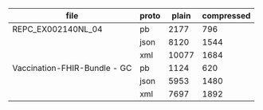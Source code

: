 file	                     | proto    | plain	   | compressed
-----------------------------|----------|----------|-----------------
REPC_EX002140NL_04	| pb	|     2177 |	     796
                            	| json	|     8120 |	    1544
                            	| xml	|    10077 |	    1684
Vaccination-FHIR-Bundle - GC	| pb	|     1124 |	     620
                            	| json	|     5953 |	    1480
                            	| xml	|     7697 |	    1892
